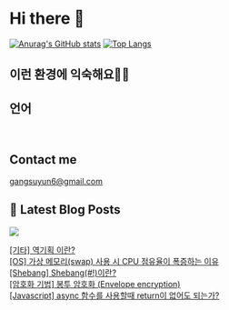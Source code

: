 # Hi there 👋

[![Anurag's GitHub stats](https://github-readme-stats.vercel.app/api?username=rkdden)](https://github.com/anuraghazra/github-readme-stats)
[![Top Langs](https://github-readme-stats.vercel.app/api/top-langs/?username=rkdden&layout=compact&hide=r,jupyter%20notebook,c%23&exclude_repo=roharui.github.io)](https://github.com/anuraghazra/github-readme-stats)

## 이런 환경에 익숙해요✍🏼

## 언어

<p>
  <img alt="" src= "https://img.shields.io/badge/JavaScript-F7DF1E?style=flat-square&logo=JavaScript&logoColor=white"/> 
  <img alt="" src= "https://img.shields.io/badge/TypeScript-black?logo=typescript&logoColor=blue"/>
</p>

## Contact me

gangsuyun6@gmail.com

## 📕 Latest Blog Posts
<p>
    <a href="https://systorage.tistory.com/"><img src="https://img.shields.io/badge/Blog-FF5722?style=flat-square&logo=Blogger&logoColor=white"/></a><br>
</p>

<a href=https://systorage.tistory.com/entry/%EA%B8%B0%ED%83%80-%EC%97%AD%EA%B8%B0%ED%9A%8D-%EC%9D%B4%EB%9E%80>[기타] 역기획 이란?</a></br><a href=https://systorage.tistory.com/entry/OS-%EA%B0%80%EC%83%81-%EB%A9%94%EB%AA%A8%EB%A6%ACswap-%EC%82%AC%EC%9A%A9-%EC%8B%9C-CPU-%EC%A0%90%EC%9C%A0%EC%9C%A8%EC%9D%B4-%ED%8F%AD%EC%A6%9D%ED%95%98%EB%8A%94-%EC%9D%B4%EC%9C%A0>[OS] 가상 메모리(swap) 사용 시 CPU 점유율이 폭증하는 이유</a></br><a href=https://systorage.tistory.com/entry/Shebang-Shebang%EC%9D%B4%EB%9E%80>[Shebang] Shebang(#!)이란?</a></br><a href=https://systorage.tistory.com/entry/%EC%95%94%ED%98%B8%ED%99%94-%EA%B8%B0%EB%B2%95-%EB%B4%89%ED%88%AC-%EC%95%94%ED%98%B8%ED%99%94-Envelope-encryption>[암호화 기법] 봉투 암호화 (Envelope encryption)</a></br><a href=https://systorage.tistory.com/entry/Javascript-async-%ED%95%A8%EC%88%98%EB%A5%BC-%EC%82%AC%EC%9A%A9%ED%95%A0%EB%95%8C-return%EC%9D%B4-%EC%97%86%EC%96%B4%EB%8F%84-%EB%90%98%EB%8A%94%EA%B0%80>[Javascript] async 함수를 사용할때 return이 없어도 되는가?</a></br>